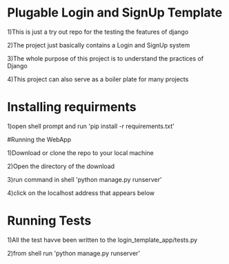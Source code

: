 # Plugable Login and SignUp Template
1)This is just a try out repo for the testing the features of django

2)The project just basically contains a Login and SignUp system

3)The whole purpose of this project is to understand the practices of Django

4)This project can also serve as a boiler plate for many projects

# Installing requirments

1)open shell prompt and run 'pip install -r requirements.txt'

#Running the WebApp

1)Download or clone the repo to your local machine

2)Open the directory of the download

3)run command in shell 'python manage.py runserver'

4)click on the localhost address that appears below

# Running Tests

1)All the test havve been written to the login_template_app/tests.py

2)from shell run 'python manage.py runserver'



